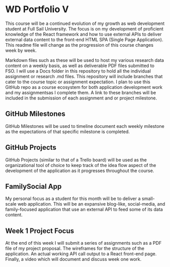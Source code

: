 # WD Portfolio V 

This course will be a continued evolution of my growth as web development student at Full Sail University. The focus is 
on my development of proficient knowledge of the React framework and how to use external APIs to deliver external data
content to the front-end HTML SPA (Single Page Application). This readme file will change as the progression of this 
course changes week by week. 

Markdown files such as these will be used to host my various research data content on a weekly basis, as well as 
deliverable PDF files submitted to FSO. I will use a Docs folder in this repository to hold all the individual 
assignment or research .md files. This repository will include branches that cater to the course topic or assignment
expectation. I plan to use this GitHub repo as a course ecosystem for both application development work and my 
assignmentsas I complete them. A link to these branches will be included in the submission of each assignment and 
or project milestone.

## GitHub Milestones

GitHub Milestones will be used to timeline document each weekly milestone as the expectations of that specific milestone
is completed.

## GitHub Projects

GitHub Projects (similar to that of a Trello board) will be used as the organizational tool of choice to keep track of the 
idea flow aspect of the development of the application as it progresses throughout the course.

## FamilySocial App

 My personal focus as a student for this month will be to deliver a small-scale web application. This will be an expansive 
 blog-like, social-media, and family-focused application that use an external API to feed some of its data content.

 ## Week 1 Project Focus

 At the end of this week I will submit a series of assignments such as a PDF file of my project proposal. The wireframes 
 for the structure of the application. An actual working API call output to a React front-end page. Finally, a video which
 will document and discuss week one work.
